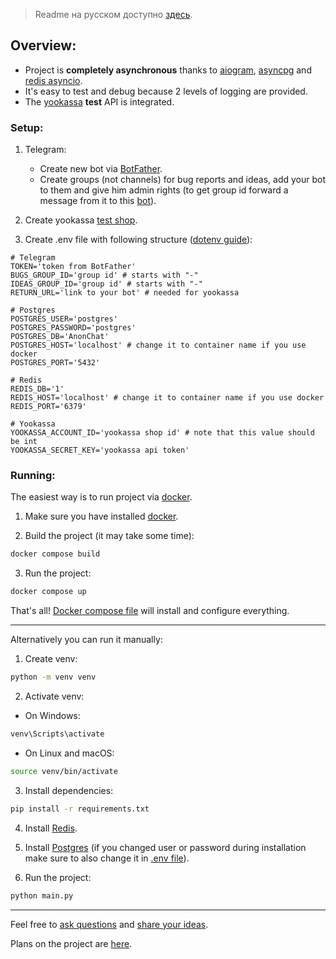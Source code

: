> Readme на русском доступно [здесь](./README_ru.md).

## Overview:
* Project is **completely asynchronous** thanks to [aiogram](https://github.com/aiogram/aiogram), [asyncpg](https://github.com/MagicStack/asyncpg) and [redis asyncio](https://github.com/redis/redis-py).
* It's easy to test and debug because 2 levels of logging are provided.
* The [yookassa](https://yookassa.ru/developers?lang=en) **test** API is integrated.

### Setup:
1. Telegram:
   * Create new bot via [BotFather](https://t.me/BotFather).
   * Create groups (not channels) for bug reports and ideas, add your bot to them and give him admin rights (to get group id forward a message from it to this [bot](https://t.me/getmyid_bot)).

2. Create yookassa [test shop](https://yookassa.ru/my/boarding?shopMenuAction=createShop).

3. Create .env file with following structure ([dotenv guide](https://dev.to/jakewitcher/using-env-files-for-environment-variables-in-python-applications-55a1)):

```dotenv
# Telegram
TOKEN='token from BotFather'
BUGS_GROUP_ID='group id' # starts with "-"
IDEAS_GROUP_ID='group id' # starts with "-"
RETURN_URL='link to your bot' # needed for yookassa

# Postgres
POSTGRES_USER='postgres'
POSTGRES_PASSWORD='postgres'
POSTGRES_DB='AnonChat'
POSTGRES_HOST='localhost' # change it to container name if you use docker
POSTGRES_PORT='5432'

# Redis
REDIS_DB='1'
REDIS_HOST='localhost' # change it to container name if you use docker
REDIS_PORT='6379'

# Yookassa
YOOKASSA_ACCOUNT_ID='yookassa shop id' # note that this value should be int
YOOKASSA_SECRET_KEY='yookassa api token'
```

### Running:
The easiest way is to run project via [docker](https://docs.docker.com/).
1. Make sure you have installed [docker](https://docs.docker.com/get-docker/).

2. Build the project (it may take some time):
```bash
docker compose build
```

3. Run the project:
```bash
docker compose up
```

That's all! [Docker compose file](./docker-compose.yaml) will install and configure everything.

---
Alternatively you can run it manually:
1. Create venv:
```bash
python -m venv venv
```

2. Activate venv:

* On Windows:
```bash
venv\Scripts\activate
```
* On Linux and macOS:
```bash
source venv/bin/activate
```

3. Install dependencies:
```bash
pip install -r requirements.txt
```

4. Install [Redis](https://redis.io/docs/getting-started/installation/).

5. Install [Postgres](https://www.postgresql.org/download/) (if you changed user or password during installation make sure to also change it in [.env file](./.env)).

6. Run the project:
```bash
python main.py
```

---
Feel free to [ask questions](https://github.com/schr1k/AnonChat_2.0/discussions/categories/q-a) and [share your ideas](https://github.com/schr1k/AnonChat_2.0/discussions/categories/ideas).

Plans on the project are [here](https://github.com/users/schr1k/projects/3).
